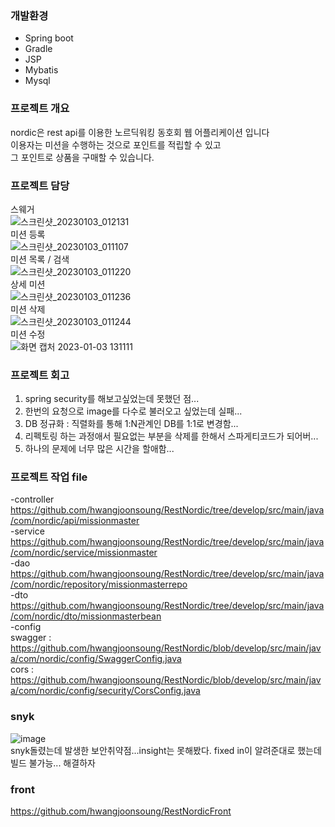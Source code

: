 ### 개발환경
- Spring boot
- Gradle
- JSP
- Mybatis
- Mysql
</p>

### <p><b>프로젝트 개요</b>
nordic은 rest api를 이용한 노르딕워킹 동호회 웹 어플리케이션 입니다<br>
이용자는 미션을 수행하는 것으로 포인트를 적립할 수 있고 <br>
그 포인트로 상품을 구매할 수 있습니다.<br>

### <p><b>프로젝트 담당</b>
스웨거<br>
![스크린샷_20230103_012131](https://user-images.githubusercontent.com/103257619/210304675-8ad9089f-6bb0-44c5-a15f-db93a55dee06.png)<br>
미션 등록<br>
![스크린샷_20230103_011107](https://user-images.githubusercontent.com/103257619/210304462-8de71d3a-3310-4955-bd13-048bdbcaa3ab.png)<br>
미션 목록 / 검색<br>
![스크린샷_20230103_011220](https://user-images.githubusercontent.com/103257619/210304509-904805d3-fe66-477d-904b-e0d87ffa4760.png)<br>
상세 미션<br>
![스크린샷_20230103_011236](https://user-images.githubusercontent.com/103257619/210304634-42b48866-9587-4ec8-ad0f-f035db251c6c.png)<br>
미션 삭제<br>
![스크린샷_20230103_011244](https://user-images.githubusercontent.com/103257619/210304636-4ecff629-6738-4f55-a84c-5f9ac16cac46.png)<br>
미션 수정<br>
![화면 캡처 2023-01-03 131111](https://user-images.githubusercontent.com/103257619/210304645-23edf965-b44d-43c5-8e23-0c6ca9ba5b3a.png)<br>

### <p><b>프로젝트 회고</b>
1. spring security를 해보고싶었는데 못했던 점...<br>
2. 한번의 요청으로 image를 다수로 불러오고 싶었는데 실패...<br>
3. DB 정규화 : 직렬화를 통해 1:N관계인 DB를 1:1로 변경함...<br>
4. 리펙토링 하는 과정애서 필요없는 부분을 삭제를 한해서 스파게티코드가 되어버...<br>
5. 하나의 문제에 너무 많은 시간을 할애함...<br>

### <p><b>프로젝트 작업 file</b>
-controller<br>
https://github.com/hwangjoonsoung/RestNordic/tree/develop/src/main/java/com/nordic/api/missionmaster<br>
-service<br>
https://github.com/hwangjoonsoung/RestNordic/tree/develop/src/main/java/com/nordic/service/missionmaster<br>
-dao<br>
https://github.com/hwangjoonsoung/RestNordic/tree/develop/src/main/java/com/nordic/repository/missionmasterrepo<br>
-dto<br>
https://github.com/hwangjoonsoung/RestNordic/tree/develop/src/main/java/com/nordic/dto/missionmasterbean<br>
-config<br>
swagger : https://github.com/hwangjoonsoung/RestNordic/blob/develop/src/main/java/com/nordic/config/SwaggerConfig.java<br>
cors : https://github.com/hwangjoonsoung/RestNordic/blob/develop/src/main/java/com/nordic/config/security/CorsConfig.java<br>

### <p><b>snyk</b>
![image](https://user-images.githubusercontent.com/103257619/207895324-aea6a020-1e23-4ba5-b4da-d672a45b4d7c.png)  
snyk돌렸는데 발생한 보안취약점...insight는 못해봤다. fixed in이 알려준대로 했는데 빌드 불가능... 해결하자

### <p><b>front</b>
https://github.com/hwangjoonsoung/RestNordicFront  
